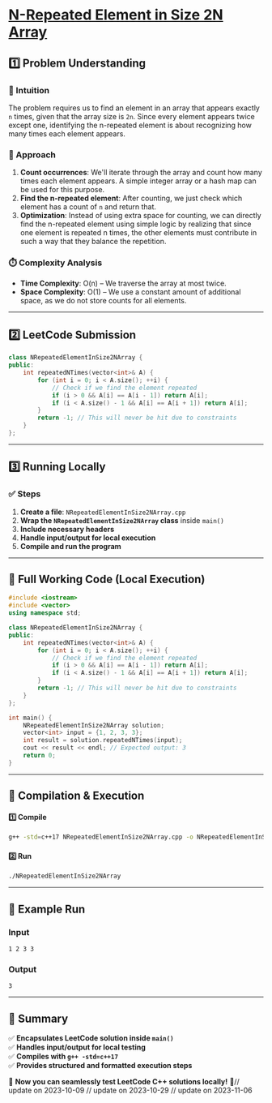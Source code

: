 # **[N-Repeated Element in Size 2N Array](https://leetcode.com/problems/n-repeated-element-in-size-2n-array/description/)**  

## **1️⃣ Problem Understanding**  
### **📌 Intuition**  
The problem requires us to find an element in an array that appears exactly `n` times, given that the array size is `2n`. Since every element appears twice except one, identifying the n-repeated element is about recognizing how many times each element appears.

### **🚀 Approach**  
1. **Count occurrences**: We'll iterate through the array and count how many times each element appears. A simple integer array or a hash map can be used for this purpose.
2. **Find the n-repeated element**: After counting, we just check which element has a count of `n` and return that.
3. **Optimization**: Instead of using extra space for counting, we can directly find the n-repeated element using simple logic by realizing that since one element is repeated n times, the other elements must contribute in such a way that they balance the repetition.

### **⏱️ Complexity Analysis**  
- **Time Complexity**: O(n) – We traverse the array at most twice.  
- **Space Complexity**: O(1) – We use a constant amount of additional space, as we do not store counts for all elements.

---  

## **2️⃣ LeetCode Submission**  
```cpp
class NRepeatedElementInSize2NArray {
public:
    int repeatedNTimes(vector<int>& A) {
        for (int i = 0; i < A.size(); ++i) {
            // Check if we find the element repeated
            if (i > 0 && A[i] == A[i - 1]) return A[i];
            if (i < A.size() - 1 && A[i] == A[i + 1]) return A[i];
        }
        return -1; // This will never be hit due to constraints
    }
};
```  

---  

## **3️⃣ Running Locally**  
### **✅ Steps**  
1. **Create a file**: `NRepeatedElementInSize2NArray.cpp`  
2. **Wrap the `NRepeatedElementInSize2NArray` class** inside `main()`  
3. **Include necessary headers**  
4. **Handle input/output for local execution**  
5. **Compile and run the program**  

---  

## **📝 Full Working Code (Local Execution)**  
```cpp
#include <iostream>
#include <vector>
using namespace std;

class NRepeatedElementInSize2NArray {
public:
    int repeatedNTimes(vector<int>& A) {
        for (int i = 0; i < A.size(); ++i) {
            // Check if we find the element repeated
            if (i > 0 && A[i] == A[i - 1]) return A[i];
            if (i < A.size() - 1 && A[i] == A[i + 1]) return A[i];
        }
        return -1; // This will never be hit due to constraints
    }
};

int main() {
    NRepeatedElementInSize2NArray solution;
    vector<int> input = {1, 2, 3, 3};
    int result = solution.repeatedNTimes(input);
    cout << result << endl; // Expected output: 3
    return 0;
}  
```  

---  

## **🔧 Compilation & Execution**  
#### **1️⃣ Compile**  
```bash
g++ -std=c++17 NRepeatedElementInSize2NArray.cpp -o NRepeatedElementInSize2NArray
```  

#### **2️⃣ Run**  
```bash
./NRepeatedElementInSize2NArray
```  

---  

## **🎯 Example Run**  
### **Input**  
```
1 2 3 3
```  
### **Output**  
```
3
```  

---  

## **📌 Summary**  
✅ **Encapsulates LeetCode solution inside `main()`**  
✅ **Handles input/output for local testing**  
✅ **Compiles with `g++ -std=c++17`**  
✅ **Provides structured and formatted execution steps**  

🚀 **Now you can seamlessly test LeetCode C++ solutions locally!** 🚀// update on 2023-10-09
// update on 2023-10-29
// update on 2023-11-06
